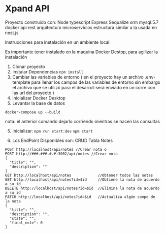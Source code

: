 

# Xpand API

Proyecto construido con:
Node
typescript
Express
Sequalize orm
mysql:5.7
docker
api rest
arquitectura microservicios 
estructura similar a la usada en nest.js

Instrucciones para instalación en un ambiente local

Es importante tener instalado en la maquina Docker Destop, para agilizar la instalación

1. Clonar proyecto
2. Instalar Dependencias
```npm install```
3. Cambiar las variables de entorno
( en el proyecto hay un archivo .env-template para llenar los campos de las variables de entorno sin embargo el archivo que se utilizó para el desarroll serà enviado en un corre con las url del  proyecto )
3. inicializar Docker Desktop
4. Levantar la base de datos
```
docker-compose up --build
```
nota: el anterior comando dejarlo corriendo mientras se hacen las consultas

5. Inicializar: 
```npm run start:dev```
```npm start```

7. Los EndPoint Disponibles son:
CRUD Tabla Notes
```
POST http://localhost/api/notes //Crear nota o
POST http://###.###.#.#:3002/api/notes //Crear nota
{
  "title": "",
  "description": ""
}
GET http://localhost/api/notes            //Obtener todos las notas
GET http://localhost/api/notes?id=$id     //Obtiene la nota de acuerdo a su id
DELETE http://localhost/api/notes?id=$id  //Elimina la nota de acuerdo a su id
PATCH http://localhost/api/notes?id=$id   //Actualiza algún campo de la nota
{
  "title": "",
  "description": "",
  "state": "",
  "final_note": 0
}
```



